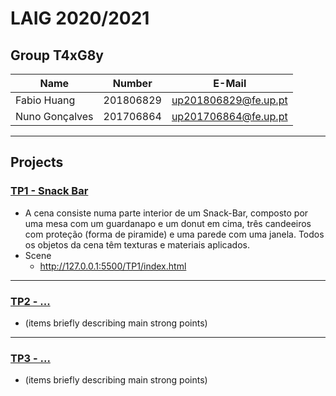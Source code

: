 # LAIG 2020/2021

## Group T4xG8y
| Name             | Number    | E-Mail               |
| ---------------- | --------- | -------------------- |
| Fabio Huang      | 201806829 | up201806829@fe.up.pt |
| Nuno Gonçalves   | 201706864 | up201706864@fe.up.pt |

----

## Projects

### [TP1 - Snack Bar](TP1)

- A cena consiste numa parte interior de um Snack-Bar, composto por uma mesa com um guardanapo e um donut em cima, três candeeiros com proteção (forma de piramide) e uma parede com uma janela. Todos os objetos da cena têm texturas e materiais aplicados.
- Scene
  - http://127.0.0.1:5500/TP1/index.html

-----

### [TP2 - ...](TP2)
- (items briefly describing main strong points)

----

### [TP3 - ...](TP3)
- (items briefly describing main strong points)

